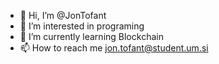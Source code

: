 - 👋 Hi, I’m @JonTofant
- 👀 I’m interested in programing
- 🌱 I’m currently learning Blockchain
- 📫 How to reach me jon.tofant@student.um.si
